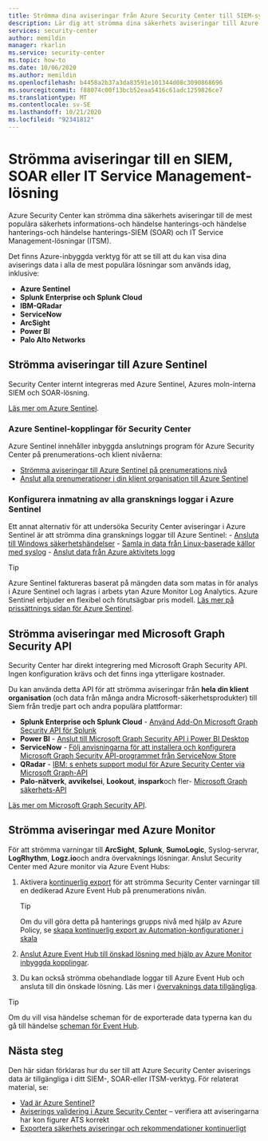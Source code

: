 ```yaml
---
title: Strömma dina aviseringar från Azure Security Center till SIEM-system (Security information and Event Management) och andra övervaknings lösningar
description: Lär dig att strömma dina säkerhets aviseringar till Azure Sentinel, Siem, SOAR eller ITSM-lösningar
services: security-center
author: memildin
manager: rkarlin
ms.service: security-center
ms.topic: how-to
ms.date: 10/06/2020
ms.author: memildin
ms.openlocfilehash: b4458a2b37a3da83591e101344d08c3090868696
ms.sourcegitcommit: f88074c00f13bcb52eaa5416c61adc1259826ce7
ms.translationtype: MT
ms.contentlocale: sv-SE
ms.lasthandoff: 10/21/2020
ms.locfileid: "92341812"
---
```

# <a name="stream-alerts-to-a-siem-soar-or-it-service-management-solution"></a>Strömma aviseringar till en SIEM, SOAR eller IT Service Management-lösning

Azure Security Center kan strömma dina säkerhets aviseringar till de mest populära säkerhets informations-och händelse hanterings-och händelse hanterings-och händelse hanterings-SIEM (SOAR) och IT Service Management-lösningar (ITSM).

Det finns Azure-inbyggda verktyg för att se till att du kan visa dina aviserings data i alla de mest populära lösningar som används idag, inklusive:

- **Azure Sentinel**
- **Splunk Enterprise och Splunk Cloud**
- **IBM-QRadar**
- **ServiceNow**
- **ArcSight**
- **Power BI**
- **Palo Alto Networks**

## <a name="stream-alerts-to-azure-sentinel"></a>Strömma aviseringar till Azure Sentinel 

Security Center internt integreras med Azure Sentinel, Azures moln-interna SIEM och SOAR-lösning. 

[Läs mer om Azure Sentinel](../sentinel/overview.md).

### <a name="azure-sentinels-connectors-for-security-center"></a>Azure Sentinel-kopplingar för Security Center

Azure Sentinel innehåller inbyggda anslutnings program för Azure Security Center på prenumerations-och klient nivåerna:

- [Strömma aviseringar till Azure Sentinel på prenumerations nivå](../sentinel/connect-azure-security-center.md)
- [Anslut alla prenumerationer i din klient organisation till Azure Sentinel](https://techcommunity.microsoft.com/t5/azure-sentinel/azure-security-center-auto-connect-to-sentinel/ba-p/1387539) 

### <a name="configure-ingestion-of-all-audit-logs-into-azure-sentinel"></a>Konfigurera inmatning av alla gransknings loggar i Azure Sentinel 

Ett annat alternativ för att undersöka Security Center aviseringar i Azure Sentinel är att strömma dina gransknings loggar till Azure Sentinel:
    - [Ansluta till Windows säkerhetshändelser](../sentinel/connect-windows-security-events.md)
    - [Samla in data från Linux-baserade källor med syslog](../sentinel/connect-syslog.md)
    - [Anslut data från Azure aktivitets logg](../sentinel/connect-azure-activity.md)

> [!TIP]
> Azure Sentinel faktureras baserat på mängden data som matas in för analys i Azure Sentinel och lagras i arbets ytan Azure Monitor Log Analytics. Azure Sentinel erbjuder en flexibel och förutsägbar pris modell. [Läs mer på prissättnings sidan för Azure Sentinel](https://azure.microsoft.com/pricing/details/azure-sentinel/).


## <a name="stream-alerts-with-microsoft-graph-security-api"></a>Strömma aviseringar med Microsoft Graph Security API

Security Center har direkt integrering med Microsoft Graph Security API. Ingen konfiguration krävs och det finns inga ytterligare kostnader. 

Du kan använda detta API för att strömma aviseringar från **hela din klient organisation** (och data från många andra Microsoft-säkerhetsprodukter) till Siem från tredje part och andra populära plattformar:

- **Splunk Enterprise och Splunk Cloud**  -  [Använd Add-On Microsoft Graph Security API för Splunk](https://splunkbase.splunk.com/app/4564/) 
- **Power BI**  -  [Anslut till Microsoft Graph Security API i Power BI Desktop](/power-bi/connect-data/desktop-connect-graph-security)
- **ServiceNow**  -  [Följ anvisningarna för att installera och konfigurera Microsoft Graph Security API-programmet från ServiceNow Store](https://docs.servicenow.com/bundle/orlando-security-management/page/product/secops-integration-sir/secops-integration-ms-graph/task/ms-graph-install.html)
- **QRadar**  -  [IBM: s enhets support modul för Azure Security Center via Microsoft Graph-API](https://www.ibm.com/support/knowledgecenter/SS42VS_DSM/com.ibm.dsm.doc/c_dsm_guide_ms_azure_security_center_overview.html) 
- **Palo-nätverk**, **avvikelsei**, **Lookout**, **inspark**och fler- [Microsoft Graph säkerhets-API](https://www.microsoft.com/security/business/graph-security-api#office-MultiFeatureCarousel-09jr2ji)

[Läs mer om Microsoft Graph Security API](https://www.microsoft.com/security/business/graph-security-api).


## <a name="stream-alerts-with-azure-monitor"></a>Strömma aviseringar med Azure Monitor 

För att strömma varningar till **ArcSight**, **Splunk**, **SumoLogic**, Syslog-servrar, **LogRhythm**, **Logz.io**och andra övervaknings lösningar. Anslut Security Center med Azure monitor via Azure Event Hubs:

1. Aktivera [kontinuerlig export](continuous-export.md) för att strömma Security Center varningar till en dedikerad Azure Event Hub på prenumerations nivån. 
    > [!TIP]
    > Om du vill göra detta på hanterings grupps nivå med hjälp av Azure Policy, se [skapa kontinuerlig export av Automation-konfigurationer i skala](continuous-export.md?tabs=azure-policy#configure-continuous-export-at-scale-using-the-supplied-policies)

1. [Anslut Azure Event Hub till önskad lösning med hjälp av Azure Monitor inbyggda kopplingar](../azure-monitor/platform/stream-monitoring-data-event-hubs.md#partner-tools-with-azure-monitor-integration).

1. Du kan också strömma obehandlade loggar till Azure Event Hub och ansluta till din önskade lösning. Läs mer i [övervaknings data tillgängliga](../azure-monitor/platform/stream-monitoring-data-event-hubs.md#monitoring-data-available).

> [!TIP]
> Om du vill visa händelse scheman för de exporterade data typerna kan du gå till händelse [scheman för Event Hub](https://aka.ms/ASCAutomationSchemas).


## <a name="next-steps"></a>Nästa steg

Den här sidan förklaras hur du ser till att Azure Security Center aviserings data är tillgängliga i ditt SIEM-, SOAR-eller ITSM-verktyg. För relaterat material, se:

- [Vad är Azure Sentinel?](../sentinel/overview.md)
- [Aviserings validering i Azure Security Center](security-center-alert-validation.md) – verifiera att aviseringarna har kon figurer ATS korrekt
- [Exportera säkerhets aviseringar och rekommendationer kontinuerligt](continuous-export.md)